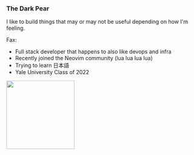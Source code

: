 ### The Dark Pear

I like to build things that may or may not be useful depending on how I'm feeling.

Fax:
- Full stack developer that happens to also like devops and infra
- Recently joined the Neovim community (lua lua lua lua)
- Trying to learn 日本語
- Yale University Class of 2022

<img height=180 align="center" src="https://github-readme-stats.vercel.app/api/top-langs/?username=wu-json&hide=html,jupyter+notebook,scss,gdscript,javascript,c%2b%2b&layout=compact&hide_border=true&theme=transparent" />
